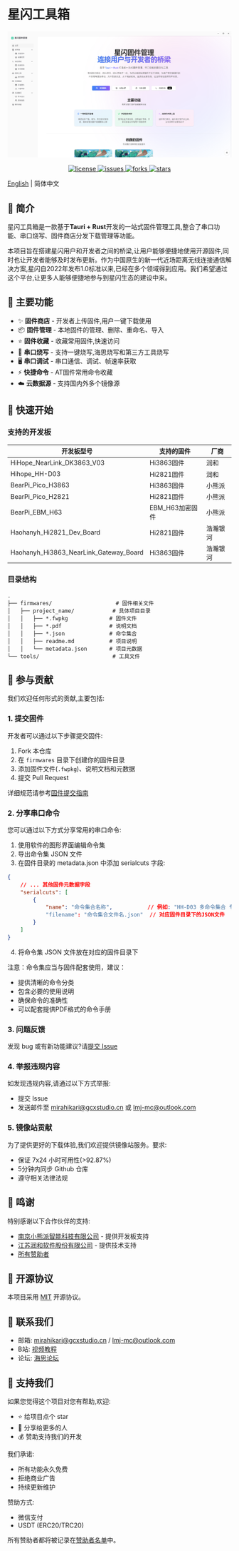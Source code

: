 # 星闪工具箱

<p align="center">
    <img src="https://raw.githubusercontent.com/MiraHikari/nearlink-firmwares/main/docs/1.png" alt="星闪工具箱"/>
</p>

<p align="center">
  <a href="https://github.com/MiraHikari/nearlink-firmwares/blob/main/LICENSE">
    <img src="https://img.shields.io/github/license/MiraHikari/nearlink-firmwares" alt="license"/>
  </a>
  <a href="https://github.com/MiraHikari/nearlink-firmwares/issues">
    <img src="https://img.shields.io/github/issues/MiraHikari/nearlink-firmwares" alt="issues"/>
  </a>
  <a href="https://github.com/MiraHikari/nearlink-firmwares/network/members">
    <img src="https://img.shields.io/github/forks/MiraHikari/nearlink-firmwares" alt="forks"/>
  </a>
  <a href="https://github.com/MiraHikari/nearlink-firmwares/stargazers">
    <img src="https://img.shields.io/github/stars/MiraHikari/nearlink-firmwares" alt="stars"/>
  </a>
</p>

[English](./README_EN.md) | 简体中文

## 📖 简介

星闪工具箱是一款基于**Tauri + Rust**开发的一站式固件管理工具,整合了串口功能、串口烧写、固件商店分发下载管理等功能。

本项目旨在搭建星闪用户和开发者之间的桥梁,让用户能够便捷地使用开源固件,同时也让开发者能够及时发布更新。作为中国原生的新一代近场距离无线连接通信解决方案,星闪自2022年发布1.0标准以来,已经在多个领域得到应用。我们希望通过这个平台,让更多人能够便捷地参与到星闪生态的建设中来。

## 🎯 主要功能

- ✨ **固件商店** - 开发者上传固件,用户一键下载使用
- 📦 **固件管理** - 本地固件的管理、删除、重命名、导入
- ⭐ **固件收藏** - 收藏常用固件,快速访问
- 🔧 **串口烧写** - 支持一键烧写,海思烧写和第三方工具烧写
- 🖥️ **串口调试** - 串口通信、调试、帧速率获取
- ⚡ **快捷命令** - AT固件常用命令收藏
- ☁️ **云数据源** - 支持国内外多个镜像源

## 🚀 快速开始

### 支持的开发板

| 开发板型号 | 支持的固件 | 厂商 |
|------------|------------|------|
| HiHope_NearLink_DK3863_V03 | Hi3863固件 | 润和 |
| Hihope_HH-D03 | Hi2821固件 | 润和 |
| BearPi_Pico_H3863 | Hi3863固件 | 小熊派 |
| BearPi_Pico_H2821 | Hi2821固件 | 小熊派 |
| BearPi_EBM_H63 | EBM_H63加密固件 | 小熊派 |
| Haohanyh_Hi2821_Dev_Board | Hi2821固件 | 浩瀚银河 |
| Haohanyh_Hi3863_NearLink_Gateway_Board | Hi3863固件 | 浩瀚银河 |

### 目录结构

```
.
├── firmwares/                    # 固件相关文件
│   ├── project_name/            # 具体项目目录
│   │   ├── *.fwpkg             # 固件文件
│   │   ├── *.pdf               # 说明文档
│   │   ├── *.json              # 命令集合
│   │   ├── readme.md           # 项目说明
│   │   └── metadata.json       # 项目元数据
└── tools/                       # 工具文件
```

## 🤝 参与贡献

我们欢迎任何形式的贡献,主要包括:

### 1. 提交固件

开发者可以通过以下步骤提交固件:

1. Fork 本仓库
2. 在 `firmwares` 目录下创建你的固件目录
3. 添加固件文件(`.fwpkg`)、说明文档和元数据
4. 提交 Pull Request

详细规范请参考[固件提交指南](docs/firmware-contribution.md#固件提交指南)

### 2. 分享串口命令

您可以通过以下方式分享常用的串口命令:

1. 使用软件的图形界面编辑命令集
2. 导出命令集 JSON 文件
3. 在固件目录的 metadata.json 中添加 serialcuts 字段:

```json
{
    // ... 其他固件元数据字段
    "serialcuts": [
        {
            "name": "命令集合名称",           // 例如: "HH-D03 多命令集合 专业版"
            "filename": "命令集合文件名.json"  // 对应固件目录下的JSON文件
        }
    ]
}
```

4. 将命令集 JSON 文件放在对应的固件目录下

注意：命令集应当与固件配套使用，建议：
- 提供清晰的命令分类
- 包含必要的使用说明
- 确保命令的准确性
- 可以配套提供PDF格式的命令手册

### 3. 问题反馈

发现 bug 或有新功能建议?请[提交 Issue](https://github.com/MiraHikari/nearlink-firmwares/issues/new)

### 4. 举报违规内容

如发现违规内容,请通过以下方式举报:
- 提交 Issue
- 发送邮件至 mirahikari@gcxstudio.cn 或 lmj-mc@outlook.com

### 5. 镜像站贡献

为了提供更好的下载体验,我们欢迎提供镜像站服务。要求:

- 保证 7x24 小时可用性(>92.87%)
- 5分钟内同步 Github 仓库
- 遵守相关法律法规

## 💝 鸣谢

特别感谢以下合作伙伴的支持:

- [南京小熊派智能科技有限公司](https://bearpi.cn/) - 提供开发板支持
- [江苏润和软件股份有限公司](https://www.hoperun.com/) - 提供技术支持
- [所有赞助者](docs/sponsors.md)

## 📄 开源协议

本项目采用 [MIT](LICENSE) 开源协议。

## 📮 联系我们

- 邮箱: mirahikari@gcxstudio.cn / lmj-mc@outlook.com
- B站: [视频教程](https://www.bilibili.com/video/BV1YmmxYXEd3)
- 论坛: [海思论坛](https://developers.hisilicon.com/postDetail?tid=0206166650494929002)

## 🌟 支持我们

如果您觉得这个项目对您有帮助,欢迎:

- ⭐ 给项目点个 star
- 🔄 分享给更多的人
- 💰 赞助支持我们的开发

我们承诺:
- 所有功能永久免费
- 拒绝商业广告
- 持续更新维护

赞助方式:
- 微信支付
- USDT (ERC20/TRC20)

所有赞助者都将被记录在[赞助者名单](docs/sponsors.md)中。
